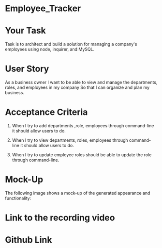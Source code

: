 # Employee_Tracker

# Your Task

Task is to architect and build a solution for managing a company's employees using node, inquirer, and MySQL.

# User Story

As a business owner
I want to be able to view and manage the departments, roles, and employees in my company
So that I can organize and plan my business.

# Acceptance Criteria

1. When I try to add departments ,role, employees through command-line it should allow users to do.

2. When I try to view departments, roles, employees through command-line it should allow users to do.

3. When I try to update employee roles should be able to update the role through command-line.

# Mock-Up
The following image shows a mock-up of the generated appearance and functionality:

# Link to the recording video

# Github Link



